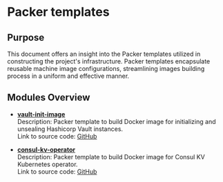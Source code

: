 # Packer templates <!-- {docsify-ignore} -->

## Purpose  <!-- {docsify-ignore} -->

This document offers an insight into the Packer templates utilized in constructing the project's infrastructure. Packer templates encapsulate reusable machine image configurations, streamlining images building process in a uniform and effective manner.

## Modules Overview <!-- {docsify-ignore} -->

- **[vault-init-image](./vault-init/index.md)**  
  Description: Packer template to build Docker image for initializing and unsealing Hashicorp Vault instances.    
  Link to source code: [GitHub](https://github.com/MikalaiYatsyna/vault-init-image)

- **[consul-kv-operator](./consul-kv-operator/index.md)**   
  Description: Packer template to build Docker image for Consul KV Kubernetes operator.  
  Link to source code: [GitHub](https://github.com/MikalaiYatsyna/consul-kv-operator)